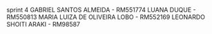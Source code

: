sprint 4
GABRIEL SANTOS ALMEIDA - RM551774
LUANA DUQUE - RM550813
MARIA LUIZA DE OLIVEIRA LOBO - RM552169
LEONARDO SHOITI ARAKI - RM98587
